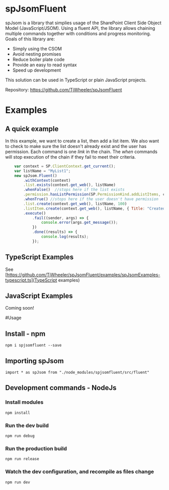 # spJsomFluent

spJsom is a library that simplies usage of the SharePoint Client Side Object Model (JavaScript/JSOM).
Using a fluent API, the library allows chaining multiple commands together with conditions and progress monitoring. 
Goals of this library are:
- Simply using the CSOM
- Avoid nesting promises
- Reduce boiler plate code
- Provide an easy to read syntax
- Speed up development

This solution can be used in TypeScript or plain JavaScript projects.

Repository: https://github.com/TjWheeler/spJsomFluent

# Examples
## A quick example

In this example, we want to create a list, then add a list item.  We also want to check to make sure the list doesn't already exist and the user has permission.
Each command is one *link* in the chain.  The *when* commands will stop execution of the chain if they fail to meet their criteria.
```javascript
	var context = SP.ClientContext.get_current();
    var listName = "MyList1";
    new spJsom.Fluent()
        .withContext(context)
        .list.exists(context.get_web(), listName)
        .whenFalse()  //stops here if the list exists
        .permission.hasListPermission(SP.PermissionKind.addListItems, context.get_web().get_lists().getByTitle("MyList"))
        .whenTrue() //stops here if the user doesn't have permission
        .list.create(context.get_web(), listName, 100)
        .listItem.create(context.get_web(), listName, { Title: "Created by spJsom" })
        .execute()
			.fail((sender, args) => {
				console.error(args.get_message());
			})
			.done((results) => {
				console.log(results);
			});
```

## TypeScript Examples

See [https://github.com/TjWheeler/spJsomFluent/examples/spJsomExamples-typescript.ts](TypeScript examples)

## JavaScript Examples

Coming soon!

#Usage 

## Install - npm
`npm i spjsomfluent --save`

## Importing spJsom
```
import * as spJsom from "./node_modules/spjsomfluent/src/fluent"
```

## Development commands - NodeJs

### Install modules
`npm install`

### Run the dev build
`npm run debug`

### Run the production build
`npm run release`

### Watch the dev configuration, and recompile as files change
`npm run dev`


